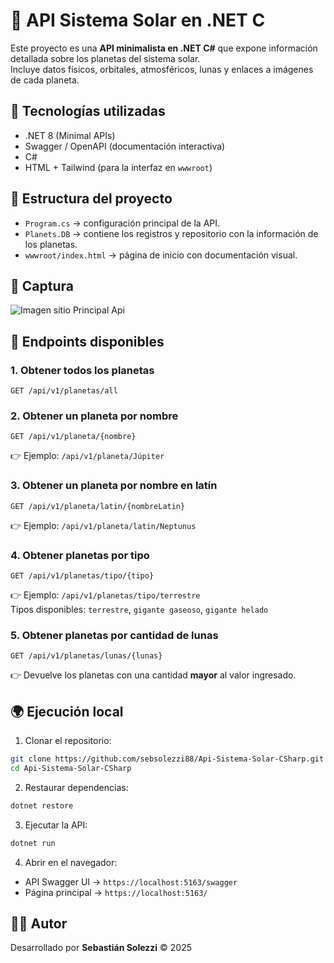 # 🌌 API Sistema Solar en .NET C

Este proyecto es una **API minimalista en .NET C#** que expone
información detallada sobre los planetas del sistema solar.\
Incluye datos físicos, orbitales, atmosféricos, lunas y enlaces a
imágenes de cada planeta.

## 🚀 Tecnologías utilizadas

-   .NET 8 (Minimal APIs)
-   Swagger / OpenAPI (documentación interactiva)
-   C#
-   HTML + Tailwind (para la interfaz en `wwwroot`)

## 📂 Estructura del proyecto

-   `Program.cs` → configuración principal de la API.
-   `Planets.DB` → contiene los registros y repositorio con la
    información de los planetas.
-   `wwwroot/index.html` → página de inicio con documentación visual.

## 📸 Captura

![Imagen sitio Principal Api](https://i.imgur.com/tFmIahQ.png)


## 🔗 Endpoints disponibles

### 1. Obtener todos los planetas

    GET /api/v1/planetas/all

### 2. Obtener un planeta por nombre

    GET /api/v1/planeta/{nombre}

👉 Ejemplo: `/api/v1/planeta/Júpiter`

### 3. Obtener un planeta por nombre en latín

    GET /api/v1/planeta/latin/{nombreLatin}

👉 Ejemplo: `/api/v1/planeta/latin/Neptunus`

### 4. Obtener planetas por tipo

    GET /api/v1/planetas/tipo/{tipo}

👉 Ejemplo: `/api/v1/planetas/tipo/terrestre`\
Tipos disponibles: `terrestre`, `gigante gaseoso`, `gigante helado`

### 5. Obtener planetas por cantidad de lunas

    GET /api/v1/planetas/lunas/{lunas}

👉 Devuelve los planetas con una cantidad **mayor** al valor ingresado.

## 🌍 Ejecución local

1.  Clonar el repositorio:

``` bash
git clone https://github.com/sebsolezzi88/Api-Sistema-Solar-CSharp.git
cd Api-Sistema-Solar-CSharp
```

2.  Restaurar dependencias:

``` bash
dotnet restore
```

3.  Ejecutar la API:

``` bash
dotnet run
```

4.  Abrir en el navegador:

-   API Swagger UI → `https://localhost:5163/swagger`
-   Página principal → `https://localhost:5163/`

## 🧑‍💻 Autor

Desarrollado por **Sebastián Solezzi** © 2025